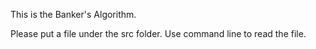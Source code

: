 This is the Banker's Algorithm.

Please put a file under the src folder. Use command line to read the file.

